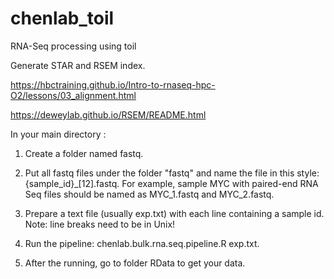 # chenlab_toil
RNA-Seq processing using toil

Generate STAR and RSEM index.

https://hbctraining.github.io/Intro-to-rnaseq-hpc-O2/lessons/03_alignment.html

https://deweylab.github.io/RSEM/README.html

In your main directory : 

1. Create a folder named fastq.

2. Put all fastq files under the folder "fastq" and name the file in this style: {sample_id}_[12].fastq. 
   For example, sample MYC with paired-end RNA Seq files should be named as MYC_1.fastq and MYC_2.fastq.
  
3. Prepare a text file (usually exp.txt) with each line containing a sample id. Note: line breaks need to be in Unix!

4. Run the pipeline: chenlab.bulk.rna.seq.pipeline.R exp.txt.

5. After the running, go to folder RData to get your data. 

